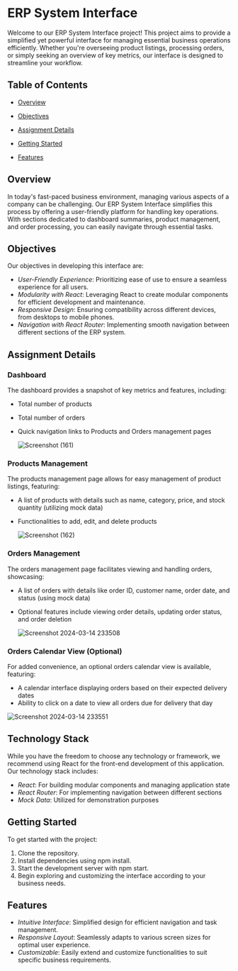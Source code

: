 # ERP System Interface

Welcome to our ERP System Interface project! This project aims to provide a simplified yet powerful interface for managing essential business operations efficiently. Whether you're overseeing product listings, processing orders, or simply seeking an overview of key metrics, our interface is designed to streamline your workflow.

## Table of Contents

- [Overview](#overview)
- [Objectives](#objectives)
- [Assignment Details](#assignment-details)

- [Getting Started](#getting-started)
- [Features](#features)


## Overview

In today's fast-paced business environment, managing various aspects of a company can be challenging. Our ERP System Interface simplifies this process by offering a user-friendly platform for handling key operations. With sections dedicated to dashboard summaries, product management, and order processing, you can easily navigate through essential tasks.

## Objectives

Our objectives in developing this interface are:

- *User-Friendly Experience*: Prioritizing ease of use to ensure a seamless experience for all users.
- *Modularity with React*: Leveraging React to create modular components for efficient development and maintenance.
- *Responsive Design*: Ensuring compatibility across different devices, from desktops to mobile phones.
- *Navigation with React Router*: Implementing smooth navigation between different sections of the ERP system.

## Assignment Details

### Dashboard

The dashboard provides a snapshot of key metrics and features, including:

- Total number of products
- Total number of orders
- Quick navigation links to Products and Orders management pages

  ![Screenshot (161)](https://github.com/Akanksha-Dey/app-2/assets/126316084/f5299251-5e43-464c-ade9-786ef72c4aff)

### Products Management

The products management page allows for easy management of product listings, featuring:

- A list of products with details such as name, category, price, and stock quantity (utilizing mock data)
- Functionalities to add, edit, and delete products

  ![Screenshot (162)](https://github.com/Akanksha-Dey/app-2/assets/126316084/1a2ee380-22e2-418d-9728-45f1260436a3)


### Orders Management

The orders management page facilitates viewing and handling orders, showcasing:

- A list of orders with details like order ID, customer name, order date, and status (using mock data)
- Optional features include viewing order details, updating order status, and order deletion

  ![Screenshot 2024-03-14 233508](https://github.com/Akanksha-Dey/app-2/assets/126316084/50162390-ca25-412f-90ba-ea692cc1decc)


### Orders Calendar View (Optional)

For added convenience, an optional orders calendar view is available, featuring:

- A calendar interface displaying orders based on their expected delivery dates
- Ability to click on a date to view all orders due for delivery that day

![Screenshot 2024-03-14 233551](https://github.com/Akanksha-Dey/app-2/assets/126316084/7181964f-be36-4f28-8434-507f3129dd17)

## Technology Stack

While you have the freedom to choose any technology or framework, we recommend using React for the front-end development of this application. Our technology stack includes:

- *React*: For building modular components and managing application state
- *React Router*: For implementing navigation between different sections
- *Mock Data*: Utilized for demonstration purposes

## Getting Started

To get started with the project:

1. Clone the repository.
2. Install dependencies using npm install.
3. Start the development server with npm start.
4. Begin exploring and customizing the interface according to your business needs.

## Features

- *Intuitive Interface*: Simplified design for efficient navigation and task management.
- *Responsive Layout*: Seamlessly adapts to various screen sizes for optimal user experience.
- *Customizable*: Easily extend and customize functionalities to suit specific business requirements.













